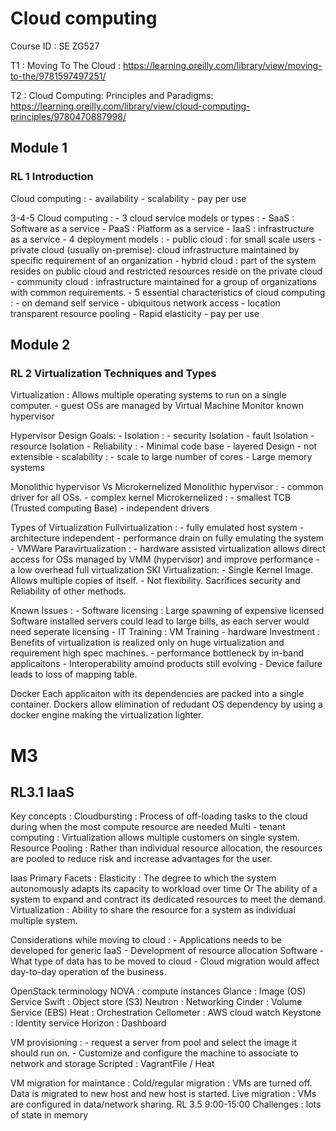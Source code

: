 # Cloud computing
Course ID : SE ZG527

T1 : Moving To The Cloud : <https://learning.oreilly.com/library/view/moving-to-the/9781597497251/>

T2 : Cloud Computing: Principles and Paradigms: <https://learning.oreilly.com/library/view/cloud-computing-principles/9780470887998/>

## Module 1

### RL 1 Introduction

Cloud computing :
    - availability
    - scalability
    - pay per use

3-4-5 Cloud computing :
    - 3 cloud service models or types :
        - SaaS : Software as a service
        - PaaS : Platform as a service
        - IaaS : infrastructure as a service
    - 4 deployment models :
        - public cloud : for small scale users
        - private cloud (usually on-premise): cloud infrastructure maintained by specific requirement of an organization
        - hybrid cloud : part of the system resides on public cloud and restricted resources reside on the private cloud
        - community cloud : infrastructure maintained for a group of organizations with common requirements.
    - 5 essential characteristics of cloud computing :
        - on demand self service
        - ubiquitous network access
        - location transparent resource pooling
        - Rapid elasticity
        - pay per use

## Module 2

### RL 2 Virtualization Techniques and Types

Virtualization : Allows multiple operating systems to run on a single computer.
    - guest OSs are managed by Virtual Machine Monitor known hypervisor

Hypervisor Design Goals:
    - Isolation :
        - security Isolation
        - fault Isolation
        - resource Isolation
    - Reliability :
        - Minimal code base
        - layered Design
        - not extensible
    - scalability :
        - scale to large number of cores
        - Large memory systems

 Monolithic hypervisor Vs Microkernelized
    Monolithic hypervisor :
        - common driver for all OSs.
        - complex kernel
    Microkernelized : 
        - smallest TCB (Trusted computing Base)
        - independent drivers

Types of Virtualization 
    Fullvirtualization :
        - fully emulated host system
        - architecture independent
        - performance drain on fully emulating the system
        - VMWare
    Paravirtualization : 
        - hardware assisted virtualization allows direct access for OSs managed by VMM (hypervisor) and improve performance
        - a low overhead full virtualization
    SKI Virtualization:
        - Single Kernel Image. Allows multiple copies of itself.
        - Not flexibility. Sacrifices security and Reliability of other methods.

Known Issues : 
    - Software licensing : Large spawning of expensive licensed Software installed servers could lead to large bills, as each server would need seperate licensing
    - IT Training : VM Training
    - hardware Investment : Benefits of virtualization is realized only on huge virtualization and requirement high spec machines.
    - performance bottleneck by in-band applicaitons
    - Interoperability amoind products still evolving
    - Device failure leads to loss of mapping table.

Docker 
    Each applicaiton with its dependencies are packed into a single container.
    Dockers allow elimination of redudant OS dependency by using a docker engine making the virtualization lighter.

# M3

## RL3.1 IaaS

Key concepts : 
    Cloudbursting : Process of off-loading tasks to the cloud during when the most compute resource are needed
    Multi - tenant computing : Virtualization allows multiple customers on single system.
    Resource Pooling : Rather than individual resource allocation, the resources are pooled to reduce risk and increase advantages for the user.

Iaas Primary Facets :
    Elasticity : The degree to which the system autonomously adapts its capacity to workload over time
    Or The ability of a system to expand and contract its dedicated resources to meet the demand.
    Virtualization : Ability to share the resource for a system as individual multiple system.

Considerations while moving to cloud :
    - Applications needs to be developed for generic IaaS
    - Development of resource allocation Software
    - What type of data has to be moved to cloud
    - Cloud migration would affect day-to-day operation of the business.

OpenStack terminology
    NOVA : compute instances
    Glance : Image (OS) Service
    Swift : Object store (S3)
    Neutron : Networking
    Cinder : Volume Service (EBS)
    Heat : Orchestration
    Cellometer : AWS cloud watch
    Keystone : Identity service
    Horizon : Dashboard

VM provisioning : 
    - request a server from pool and select the image it should run on.
    - Customize and configure the machine to associate to network and storage
    Scripted : VagrantFile / Heat

VM migration for maintance :
    Cold/regular migration : VMs are turned off. Data is migrated to new host and new host is started.
    Live migration : VMs are configured in data/network sharing. RL 3.5 9:00-15:00
        Challenges : lots of state in memory

